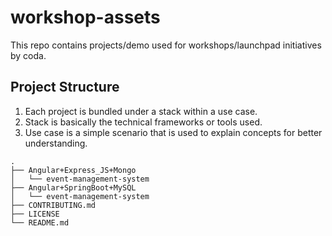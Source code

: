 # workshop-assets
This repo contains projects/demo used for workshops/launchpad initiatives by coda.

## Project Structure

1. Each project is bundled under a stack within a use case. 
2. Stack is basically the technical frameworks or tools used.
3. Use case is a simple scenario that is used to explain concepts for better understanding.

```
.
├── Angular+Express_JS+Mongo
│   └── event-management-system
├── Angular+SpringBoot+MySQL
│   └── event-management-system
├── CONTRIBUTING.md
├── LICENSE
└── README.md
```
